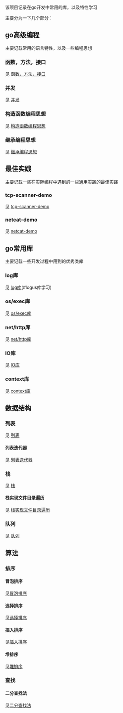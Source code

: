 该项目记录在go开发中常用的库，以及特性学习

主要分为一下几个部分：

## go高级编程
主要记载常用的语言特性，以及一些编程思想

### 函数，方法，接口
见 [函数，方法，接口](./go高级编程/函数，方法，接口/readme.md)

### 并发
见 [并发](./go高级编程/并发/readme.md)

### 构造函数编程思想
见 [构造函数编程思想](./go高级编程/构造函数编程思想/readme.md)

### 继承编程思想
见 [继承编程思想](./go高级编程/继承编程思想/readme.md)

## 最佳实践
主要记载一些在实际编程中遇到的一些通用实践的最佳实践
### tcp-scanner-demo
见 [tcp-scanner-demo](./best-practices/tcp-scanner/readme.md)

### netcat-demo
见 [netcat-demo](./best-practices/netcat-demo/readme.md)

## go常用库
主要记载一些开发过程中用到的优秀类库
### log库
见 [log库](common-lib/logus/readme.md)(#logus库学习)

### os/exec库
见 [os/exec库](common-lib/os-exec/readme.md)

### net/http库
见 [net/http库](common-lib/net-http/readme.md)

### IO库
见 [IO库](common-lib/IO/readme.md)

### context库
见 [context库](common-lib/Context/context包.md)

## 数据结构
### 列表
见 [列表](coding/ArrayList/List.md)

#### 列表迭代器
见 [列表迭代器](coding/ArrayList/ArrayListIterator.md)

### 栈
见 [栈](coding/StackArray/StackArray.md)

#### 栈实现文件目录遍历
见 [栈实现文件目录遍历](coding/mainFile.md)

### 队列
见 [队列](coding/Queue/Queue.md)

## 算法
### 排序
#### 冒泡排序
见[冒泡排序](coding/sort/bubbleSort.md)

#### 选择排序
见[选择排序](coding/sort/selectSort.md)

#### 插入排序
见[插入排序](coding/sort/InsertSort.md)

#### 堆排序
见[堆排序](coding/sort/heapSort.md)

### 查找
#### 二分查找法
见[二分查找法](coding/find/binSearch.md)